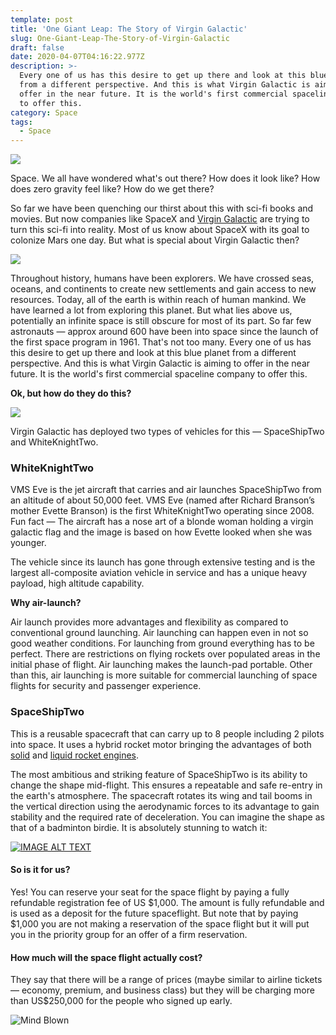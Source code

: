 ```yaml
---
template: post
title: 'One Giant Leap: The Story of Virgin Galactic'
slug: One-Giant-Leap-The-Story-of-Virgin-Galactic
draft: false
date: 2020-04-07T04:16:22.977Z
description: >-
  Every one of us has this desire to get up there and look at this blue planet
  from a different perspective. And this is what Virgin Galactic is aiming to
  offer in the near future. It is the world's first commercial spaceline company
  to offer this.
category: Space
tags:
  - Space
---
```

![](https://cdn-images-1.medium.com/max/1600/1*6WMceD2PpBPn39PjXIp5ew.jpeg)

Space. We all have wondered what's out there? How does it look like? How does zero gravity feel like? How do we get there?

So far we have been quenching our thirst about this with sci-fi books and movies. But now companies like SpaceX and [Virgin Galactic](https://www.virgingalactic.com/) are trying to turn this sci-fi into reality. Most of us know about SpaceX with its goal to colonize Mars one day. But what is special about Virgin Galactic then?

![](https://cdn-images-1.medium.com/max/1600/1*6KO1sZtjzNKAuDTp6FViXA.png)

Throughout history, humans have been explorers. We have crossed seas, oceans, and continents to create new settlements and gain access to new resources. Today, all of the earth is within reach of human mankind. We have learned a lot from exploring this planet. But what lies above us, potentially an infinite space is still obscure for most of its part. So far few astronauts — approx around 600 have been into space since the launch of the first space program in 1961. That's not too many. Every one of us has this desire to get up there and look at this blue planet from a different perspective. And this is what Virgin Galactic is aiming to offer in the near future. It is the world's first commercial spaceline company to offer this.

**Ok, but how do they do this?**

![](https://cdn-images-1.medium.com/max/1600/1*-v0aDrUHFazhnroItVGFeQ.jpeg)

Virgin Galactic has deployed two types of vehicles for this — SpaceShipTwo and WhiteKnightTwo.

### WhiteKnightTwo

VMS Eve is the jet aircraft that carries and air launches SpaceShipTwo from an altitude of about 50,000 feet. VMS Eve (named after Richard Branson’s mother Evette Branson) is the first WhiteKnightTwo operating since 2008. Fun fact — The aircraft has a nose art of a blonde woman holding a virgin galactic flag and the image is based on how Evette looked when she was younger.

The vehicle since its launch has gone through extensive testing and is the largest all-composite aviation vehicle in service and has a unique heavy payload, high altitude capability.

**Why air-launch?**

Air launch provides more advantages and flexibility as compared to conventional ground launching. Air launching can happen even in not so good weather conditions. For launching from ground everything has to be perfect. There are restrictions on flying rockets over populated areas in the initial phase of flight. Air launching makes the launch-pad portable. Other than this, air launching is more suitable for commercial launching of space flights for security and passenger experience.

### **SpaceShipTwo**

This is a reusable spacecraft that can carry up to 8 people including 2 pilots into space. It uses a hybrid rocket motor bringing the advantages of both [solid](https://www.grc.nasa.gov/WWW/K-12/airplane/srockth.html) and [liquid rocket engines](https://www.grc.nasa.gov/WWW/K-12/airplane/lrockth.html).

The most ambitious and striking feature of SpaceShipTwo is its ability to change the shape mid-flight. This ensures a repeatable and safe re-entry in the earth's atmosphere. The spacecraft rotates its wing and tail booms in the vertical direction using the aerodynamic forces to its advantage to gain stability and the required rate of deceleration. You can imagine the shape as that of a badminton birdie. It is absolutely stunning to watch it:

[![IMAGE ALT TEXT](http://img.youtube.com/vi/yOVh19cOpOc/0.jpg)](http://www.youtube.com/watch?v=yOVh19cOpOc "Elevating Unity - Episode 3: First Feather")

#### **So is it for us?**

Yes! You can reserve your seat for the space flight by paying a fully refundable registration fee of US $1,000. The amount is fully refundable and is used as a deposit for the future spaceflight. But note that by paying $1,000 you are not making a reservation of the space flight but it will put you in the priority group for an offer of a firm reservation.

#### How much will the space flight actually cost?

They say that there will be a range of prices (maybe similar to airline tickets — economy, premium, and business class) but they will be charging more than US$250,000 for the people who signed up early.

![Mind Blown](https://media.giphy.com/media/26ufdipQqU2lhNA4g/giphy.gif)
